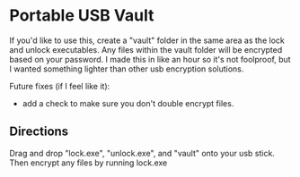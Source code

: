# Portable USB Vault
If you'd like to use this, create a "vault" folder in the same area as the lock and unlock executables. Any files within the vault folder will be encrypted based on your password. I made this in like an hour so it's not foolproof, but I wanted something lighter than other usb encryption solutions. 
   
   
   
Future fixes (if I feel like it):
 - add a check to make sure you don't double encrypt files.

## Directions
Drag and drop "lock.exe",  "unlock.exe", and "vault" onto your usb stick. Then encrypt any files by running lock.exe
